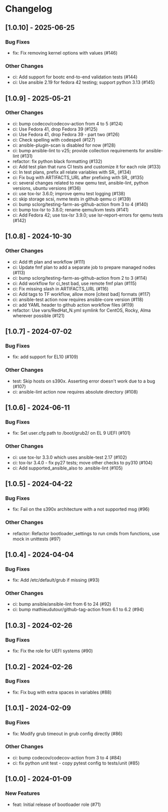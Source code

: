 Changelog
=========

[1.0.10] - 2025-06-25
--------------------

### Bug Fixes

- fix: Fix removing kernel options with values (#146)

### Other Changes

- ci: Add support for bootc end-to-end validation tests (#144)
- ci: Use ansible 2.19 for fedora 42 testing; support python 3.13 (#145)

[1.0.9] - 2025-05-21
--------------------

### Other Changes

- ci: bump codecov/codecov-action from 4 to 5 (#124)
- ci: Use Fedora 41, drop Fedora 39 (#125)
- ci: Use Fedora 41, drop Fedora 39 - part two (#126)
- ci: Check spelling with codespell (#127)
- ci: ansible-plugin-scan is disabled for now (#128)
- ci: bump ansible-lint to v25; provide collection requirements for ansible-lint (#131)
- refactor: fix python black formatting (#132)
- ci: Add test plan that runs CI tests and customize it for each role (#133)
- ci: In test plans, prefix all relate variables with SR_ (#134)
- ci: Fix bug with ARTIFACTS_URL after prefixing with SR_ (#135)
- ci: several changes related to new qemu test, ansible-lint, python versions, ubuntu versions (#136)
- ci: use tox-lsr 3.6.0; improve qemu test logging (#138)
- ci: skip storage scsi, nvme tests in github qemu ci (#139)
- ci: bump sclorg/testing-farm-as-github-action from 3 to 4 (#140)
- ci: bump tox-lsr to 3.8.0; rename qemu/kvm tests (#141)
- ci: Add Fedora 42; use tox-lsr 3.9.0; use lsr-report-errors for qemu tests (#142)

[1.0.8] - 2024-10-30
--------------------

### Other Changes

- ci: Add tft plan and workflow (#111)
- ci: Update fmf plan to add a separate job to prepare managed nodes (#113)
- ci: bump sclorg/testing-farm-as-github-action from 2 to 3 (#114)
- ci: Add workflow for ci_test bad, use remote fmf plan (#115)
- ci: Fix missing slash in ARTIFACTS_URL (#116)
- ci: Add tags to TF workflow, allow more [citest bad] formats (#117)
- ci: ansible-test action now requires ansible-core version (#118)
- ci: add YAML header to github action workflow files (#119)
- refactor: Use vars/RedHat_N.yml symlink for CentOS, Rocky, Alma wherever possible (#121)

[1.0.7] - 2024-07-02
--------------------

### Bug Fixes

- fix: add support for EL10 (#109)

### Other Changes

- test: Skip hosts on s390x. Asserting error doesn't work due to a bug (#107)
- ci: ansible-lint action now requires absolute directory (#108)

[1.0.6] - 2024-06-11
--------------------

### Bug Fixes

- fix: Set user.cfg path to /boot/grub2/ on EL 9 UEFI (#101)

### Other Changes

- ci: use tox-lsr 3.3.0 which uses ansible-test 2.17 (#102)
- ci: tox-lsr 3.4.0 - fix py27 tests; move other checks to py310 (#104)
- ci: Add supported_ansible_also to .ansible-lint (#105)

[1.0.5] - 2024-04-22
--------------------

### Bug Fixes

- fix: Fail on the s390x architecture with a not supported msg (#96)

### Other Changes

- refactor: Refactor bootloader_settings to run cmds from functions, use mock in unittests (#97)

[1.0.4] - 2024-04-04
--------------------

### Bug Fixes

- fix: Add /etc/default/grub if missing (#93)

### Other Changes

- ci: bump ansible/ansible-lint from 6 to 24 (#92)
- ci: bump mathieudutour/github-tag-action from 6.1 to 6.2 (#94)

[1.0.3] - 2024-02-26
--------------------

### Bug Fixes

- fix: Fix the role for UEFI systems (#90)

[1.0.2] - 2024-02-26
--------------------

### Bug Fixes

- fix: Fix bug with extra spaces in variables (#88)

[1.0.1] - 2024-02-09
--------------------

### Bug Fixes

- fix: Modify grub timeout in grub config directly (#86)

### Other Changes

- ci: bump codecov/codecov-action from 3 to 4 (#84)
- ci: fix python unit test - copy pytest config to tests/unit (#85)

[1.0.0] - 2024-01-09
--------------------

### New Features

- feat: Initial release of bootloader role (#71)
